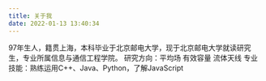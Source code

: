```yaml
---
title: 关于我
date: 2022-01-13 13:40:34
---
```

97年生人，籍贯上海，本科毕业于北京邮电大学，现于北京邮电大学就读研究生，专业所属信息与通信工程学院。
研究方向：平均场 有效容量 流体天线
专业技能：熟练运用C++、Java、Python，了解JavaScript
